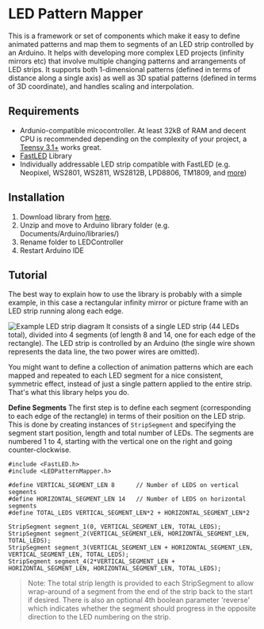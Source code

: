 # LED Pattern Mapper
This is a framework or set of components which make it easy to define animated patterns and map them to segments of an LED strip controlled by an Arduino. It helps with developing more complex LED projects (infinity mirrors etc) that involve multiple changing patterns and arrangements of LED strips. It supports both 1-dimensional patterns (defined in terms of distance along a single axis) as well as 3D spatial patterns (defined in terms of 3D coordinate), and handles scaling and interpolation. 

## Requirements

 - Ardunio-compatible micocontroller. At least 32kB of RAM and decent CPU is recommended depending on the complexity of your project, a [Teensy 3.1+](https://www.pjrc.com/teensy/index.html) works great.
 - [FastLED](http://fastled.io/) Library
 - Individually addressable LED strip compatible with FastLED (e.g. Neopixel, WS2801, WS2811, WS2812B, LPD8806, TM1809, and [more](https://github.com/FastLED/FastLED/wiki/Chipset-reference))

## Installation

 1. Download library from [here](https://github.com/Finndersen/LEDController/archive/master.zip).
 2. Unzip and move to Arduino library folder (e.g. Documents/Arduino/libraries/)
 3. Rename folder to LEDController
 4. Restart Arduino IDE

## Tutorial
The best way to explain how to use the library is probably with a simple example, in this case a rectangular infinity mirror or picture frame with an LED strip running along each edge. 

![Example LED strip diagram](https://i.imgur.com/1QFJoiz.png)
It consists of a single LED strip (44 LEDs total), divided into 4 segments (of length 8 and 14, one for each edge of the rectangle). The LED strip is controlled by an Arduino (the single wire shown represents the data line, the two power wires are omitted).

You might want to define a collection of animation patterns which are each mapped and repeated to each LED segment for a nice consistent, symmetric effect, instead of just a single pattern applied to the entire strip. That's what this library helps you do.

**Define Segments**
The first step is to define each segment (corresponding to each edge of the rectangle) in terms of their position on the LED strip. This is done by creating instances of `StripSegment` and specifying the segment start position, length and total number of LEDs. The segments are numbered 1 to 4, starting with the vertical one on the right and going counter-clockwise. 

    #include <FastLED.h>
    #include <LEDPatternMapper.h>
    
    #define VERTICAL_SEGMENT_LEN 8      // Number of LEDS on vertical segments
    #define HORIZONTAL_SEGMENT_LEN 14   // Number of LEDS on horizontal segments
    #define TOTAL_LEDS VERTICAL_SEGMENT_LEN*2 + HORIZONTAL_SEGMENT_LEN*2
    
    StripSegment segment_1(0, VERTICAL_SEGMENT_LEN, TOTAL_LEDS);
    StripSegment segment_2(VERTICAL_SEGMENT_LEN, HORIZONTAL_SEGMENT_LEN, TOTAL_LEDS);
    StripSegment segment_3(VERTICAL_SEGMENT_LEN + HORIZONTAL_SEGMENT_LEN, VERTICAL_SEGMENT_LEN, TOTAL_LEDS);
    StripSegment segment_4(2*VERTICAL_SEGMENT_LEN + HORIZONTAL_SEGMENT_LEN, HORIZONTAL_SEGMENT_LEN, TOTAL_LEDS);

> Note: The total strip length is provided to each StripSegment to allow wrap-around of a segment from the end of the strip back to the start if desired. There is also an optional 4th boolean parameter 'reverse' which indicates whether the segment should progress in the opposite direction to the LED numbering on the strip. 

<!--stackedit_data:
eyJoaXN0b3J5IjpbLTUwOTgwMDM2LC0xMDgzMTA5NTYyLC0xNj
QyMDY3MzI2LDE3ODUwMjE0MTEsLTgyMDYwNTg3MywyMTIxMTA1
NDQxLC05NjU4MDQwMjcsNTc1NjM1ODY2LC0xNjIyMDM4NTkxLD
M5MDA3ODkyXX0=
-->